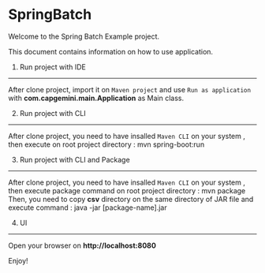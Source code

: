 SpringBatch
========================

Welcome to the Spring Batch Example project.

This document contains information on how to use application.

1) Run project with IDE
----------------------------------

After clone project, import it on `Maven project` and use `Run as application` with **com.capgemini.main.Application** as Main class.

2) Run project with CLI
----------------------------------

After clone project, you need to have insalled `Maven CLI` on your system , then execute on root project directory :
	mvn spring-boot:run

3) Run project with CLI and Package
----------------------------------

After clone project, you need to have insalled `Maven CLI` on your system , then execute package command on root project directory :
	mvn package
Then, you need to copy **csv** directory on the same directory of JAR file and execute command :
	java -jar [package-name].jar

4) UI
-------------------------------

Open your browser on **http://localhost:8080**
  
Enjoy!